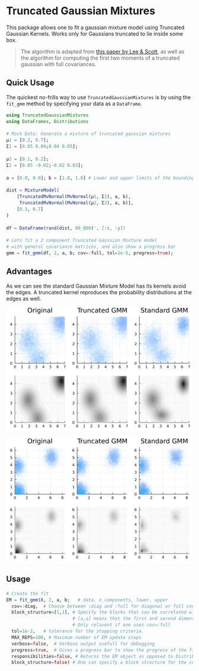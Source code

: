 # Truncated Gaussian Mixtures

 This package allows one to fit a gaussian mixture model using Truncated Gaussian Kernels. Works only for Gaussians truncated to lie inside some box. 

> The algorithm is adapted from [this paper by Lee & Scott](https://www.sciencedirect.com/science/article/abs/pii/S0167947312001156), as well as the algorithm for computing the first two moments of a truncated gaussian with full covariances. 

## Quick Usage
The quickest no-frills way to use `TruncatedGaussianMixtures` is by using the `fit_gmm` method by specifying your data as a `DataFrame`.

```julia
using TruncatedGaussianMixtures
using DataFrames, Distributions

# Mock Data: Generate a mixture of truncated gaussian mixtures
μ1 = [0.2, 0.7]; 
Σ1 = [0.05 0.04;0.04 0.05];

μ2 = [0.1, 0.2]; 
Σ2 = [0.05 -0.02;-0.02 0.03];

a = [0.0, 0.0]; b = [1.0, 1.0] # Lower and upper limits of the bounding box

dist = MixtureModel(
    [TruncatedMvNormal(MvNormal(μ1, Σ1), a, b), 
     TruncatedMvNormal(MvNormal(μ2, Σ2), a, b)],
    [0.3, 0.7]
)

df = DataFrame(rand(dist, 80_000)', [:x, :y])

# Lets fit a 2 component Truncated Gaussian Mixture model
# with general covariance matrices, and also show a progress bar
gmm = fit_gmm(df, 2, a, b; cov=:full, tol=1e-5, progress=true);
```

## Advantages

As we can see the standard Gaussian Mixture Model has its kernels avoid the edges. A truncated kernel reproduces the probability distributions at the edges as well.

![](imgs/Comparison2.gif)

![](imgs/Comparison3.gif)

## Usage

```julia
# Create the fit
EM = fit_gmm(X, 2, a, b;   # data, n_components, lower, upper
  cov=:diag,  # Choose between :diag and :full for diagonal or full covariances
  block_structure=[1,1], # Specify the blocks that can be correlated with each other
                         # [a,a] means that the first and second dimension are in the same block
                         # Only relavent if one uses cov=:full
  tol=1e-2,   # tolerance for the stopping criteria.
  MAX_REPS=100, # Maximum number of EM update steps
  verbose=false,  # Verbose output usefull for debugging 
  progress=true,  # Gives a progress bar to show the progress of the fit
  responsibilities=false, # Returns the EM object as opposed to Distributions.jl object
  block_structure=false) # One can specify a block structure for the covariances
```
